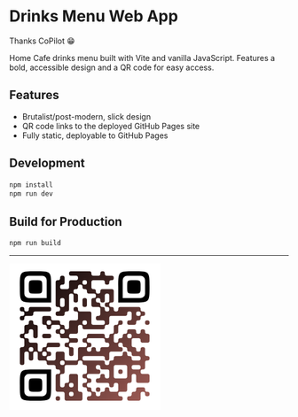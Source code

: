 # Drinks Menu Web App
Thanks CoPilot 😁

Home Cafe drinks menu built with Vite and vanilla JavaScript. Features a bold, accessible design and a QR code for easy access.

## Features
- Brutalist/post-modern, slick design
- QR code links to the deployed GitHub Pages site
- Fully static, deployable to GitHub Pages

## Development
```sh
npm install
npm run dev
```

## Build for Production
```sh
npm run build
```

---

![QR access](image.png)





